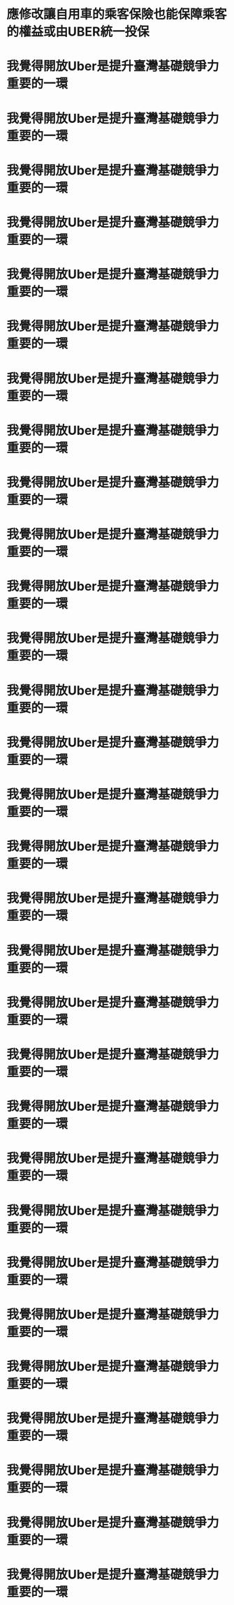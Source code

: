 # 應修改讓自用車的乘客保險也能保障乘客的權益或由UBER統一投保
# 我覺得開放Uber是提升臺灣基礎競爭力重要的一環
# 我覺得開放Uber是提升臺灣基礎競爭力重要的一環
# 我覺得開放Uber是提升臺灣基礎競爭力重要的一環
# 我覺得開放Uber是提升臺灣基礎競爭力重要的一環
# 我覺得開放Uber是提升臺灣基礎競爭力重要的一環
# 我覺得開放Uber是提升臺灣基礎競爭力重要的一環
# 我覺得開放Uber是提升臺灣基礎競爭力重要的一環
# 我覺得開放Uber是提升臺灣基礎競爭力重要的一環
# 我覺得開放Uber是提升臺灣基礎競爭力重要的一環
# 我覺得開放Uber是提升臺灣基礎競爭力重要的一環
# 我覺得開放Uber是提升臺灣基礎競爭力重要的一環
# 我覺得開放Uber是提升臺灣基礎競爭力重要的一環
# 我覺得開放Uber是提升臺灣基礎競爭力重要的一環
# 我覺得開放Uber是提升臺灣基礎競爭力重要的一環
# 我覺得開放Uber是提升臺灣基礎競爭力重要的一環
# 我覺得開放Uber是提升臺灣基礎競爭力重要的一環
# 我覺得開放Uber是提升臺灣基礎競爭力重要的一環
# 我覺得開放Uber是提升臺灣基礎競爭力重要的一環
# 我覺得開放Uber是提升臺灣基礎競爭力重要的一環
# 我覺得開放Uber是提升臺灣基礎競爭力重要的一環
# 我覺得開放Uber是提升臺灣基礎競爭力重要的一環
# 我覺得開放Uber是提升臺灣基礎競爭力重要的一環
# 我覺得開放Uber是提升臺灣基礎競爭力重要的一環
# 我覺得開放Uber是提升臺灣基礎競爭力重要的一環
# 我覺得開放Uber是提升臺灣基礎競爭力重要的一環
# 我覺得開放Uber是提升臺灣基礎競爭力重要的一環
# 我覺得開放Uber是提升臺灣基礎競爭力重要的一環
# 我覺得開放Uber是提升臺灣基礎競爭力重要的一環
# 我覺得開放Uber是提升臺灣基礎競爭力重要的一環
# 我覺得開放Uber是提升臺灣基礎競爭力重要的一環
